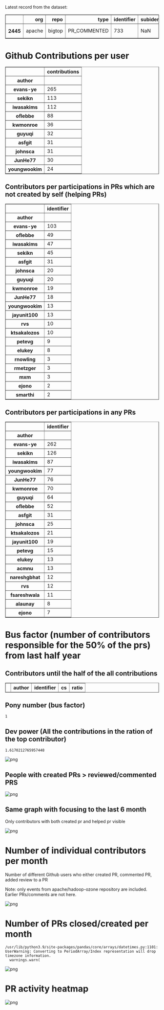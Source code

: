 Latest record from the dataset:




<div>
<table border="1" class="dataframe">
  <thead>
    <tr style="text-align: right;">
      <th></th>
      <th>org</th>
      <th>repo</th>
      <th>type</th>
      <th>identifier</th>
      <th>subidentifier</th>
      <th>date</th>
      <th>author</th>
      <th>owner</th>
      <th>project</th>
    </tr>
  </thead>
  <tbody>
    <tr>
      <th>2445</th>
      <td>apache</td>
      <td>bigtop</td>
      <td>PR_COMMENTED</td>
      <td>733</td>
      <td>NaN</td>
      <td>2021-02-13 14:02:33+00:00</td>
      <td>sekikn</td>
      <td>sekikn</td>
      <td>bigtop</td>
    </tr>
  </tbody>
</table>
</div>



# Github Contributions per user





<div>
<table border="1" class="dataframe">
  <thead>
    <tr style="text-align: right;">
      <th></th>
      <th>contributions</th>
    </tr>
    <tr>
      <th>author</th>
      <th></th>
    </tr>
  </thead>
  <tbody>
    <tr>
      <th>evans-ye</th>
      <td>265</td>
    </tr>
    <tr>
      <th>sekikn</th>
      <td>113</td>
    </tr>
    <tr>
      <th>iwasakims</th>
      <td>112</td>
    </tr>
    <tr>
      <th>oflebbe</th>
      <td>88</td>
    </tr>
    <tr>
      <th>kwmonroe</th>
      <td>36</td>
    </tr>
    <tr>
      <th>guyuqi</th>
      <td>32</td>
    </tr>
    <tr>
      <th>asfgit</th>
      <td>31</td>
    </tr>
    <tr>
      <th>johnsca</th>
      <td>31</td>
    </tr>
    <tr>
      <th>JunHe77</th>
      <td>30</td>
    </tr>
    <tr>
      <th>youngwookim</th>
      <td>24</td>
    </tr>
  </tbody>
</table>
</div>



## Contributors per participations in PRs which are not created by self (helping PRs)




<div>
<table border="1" class="dataframe">
  <thead>
    <tr style="text-align: right;">
      <th></th>
      <th>identifier</th>
    </tr>
    <tr>
      <th>author</th>
      <th></th>
    </tr>
  </thead>
  <tbody>
    <tr>
      <th>evans-ye</th>
      <td>103</td>
    </tr>
    <tr>
      <th>oflebbe</th>
      <td>49</td>
    </tr>
    <tr>
      <th>iwasakims</th>
      <td>47</td>
    </tr>
    <tr>
      <th>sekikn</th>
      <td>45</td>
    </tr>
    <tr>
      <th>asfgit</th>
      <td>31</td>
    </tr>
    <tr>
      <th>johnsca</th>
      <td>20</td>
    </tr>
    <tr>
      <th>guyuqi</th>
      <td>20</td>
    </tr>
    <tr>
      <th>kwmonroe</th>
      <td>19</td>
    </tr>
    <tr>
      <th>JunHe77</th>
      <td>18</td>
    </tr>
    <tr>
      <th>youngwookim</th>
      <td>13</td>
    </tr>
    <tr>
      <th>jayunit100</th>
      <td>13</td>
    </tr>
    <tr>
      <th>rvs</th>
      <td>10</td>
    </tr>
    <tr>
      <th>ktsakalozos</th>
      <td>10</td>
    </tr>
    <tr>
      <th>petevg</th>
      <td>9</td>
    </tr>
    <tr>
      <th>elukey</th>
      <td>8</td>
    </tr>
    <tr>
      <th>rnowling</th>
      <td>3</td>
    </tr>
    <tr>
      <th>rmetzger</th>
      <td>3</td>
    </tr>
    <tr>
      <th>mxm</th>
      <td>3</td>
    </tr>
    <tr>
      <th>ejono</th>
      <td>2</td>
    </tr>
    <tr>
      <th>smarthi</th>
      <td>2</td>
    </tr>
  </tbody>
</table>
</div>



## Contributors per participations in any PRs




<div>
<table border="1" class="dataframe">
  <thead>
    <tr style="text-align: right;">
      <th></th>
      <th>identifier</th>
    </tr>
    <tr>
      <th>author</th>
      <th></th>
    </tr>
  </thead>
  <tbody>
    <tr>
      <th>evans-ye</th>
      <td>262</td>
    </tr>
    <tr>
      <th>sekikn</th>
      <td>126</td>
    </tr>
    <tr>
      <th>iwasakims</th>
      <td>87</td>
    </tr>
    <tr>
      <th>youngwookim</th>
      <td>77</td>
    </tr>
    <tr>
      <th>JunHe77</th>
      <td>76</td>
    </tr>
    <tr>
      <th>kwmonroe</th>
      <td>70</td>
    </tr>
    <tr>
      <th>guyuqi</th>
      <td>64</td>
    </tr>
    <tr>
      <th>oflebbe</th>
      <td>52</td>
    </tr>
    <tr>
      <th>asfgit</th>
      <td>31</td>
    </tr>
    <tr>
      <th>johnsca</th>
      <td>25</td>
    </tr>
    <tr>
      <th>ktsakalozos</th>
      <td>21</td>
    </tr>
    <tr>
      <th>jayunit100</th>
      <td>19</td>
    </tr>
    <tr>
      <th>petevg</th>
      <td>15</td>
    </tr>
    <tr>
      <th>elukey</th>
      <td>13</td>
    </tr>
    <tr>
      <th>acmnu</th>
      <td>13</td>
    </tr>
    <tr>
      <th>nareshgbhat</th>
      <td>12</td>
    </tr>
    <tr>
      <th>rvs</th>
      <td>12</td>
    </tr>
    <tr>
      <th>fsareshwala</th>
      <td>11</td>
    </tr>
    <tr>
      <th>alaunay</th>
      <td>8</td>
    </tr>
    <tr>
      <th>ejono</th>
      <td>7</td>
    </tr>
  </tbody>
</table>
</div>



# Bus factor (number of contributors responsible for the 50% of the prs) from last half year

## Contributors until the half of the all contributions




<div>
<table border="1" class="dataframe">
  <thead>
    <tr style="text-align: right;">
      <th></th>
      <th>author</th>
      <th>identifier</th>
      <th>cs</th>
      <th>ratio</th>
    </tr>
  </thead>
  <tbody>
  </tbody>
</table>
</div>



## Pony number (bus factor)




    1



## Dev power (All the contributions in the ration of the top contributor)




    1.6170212765957448




    
![png](github-contributions_files/github-contributions_18_0.png)
    


## People with created PRs > reviewed/commented PRS


    
![png](github-contributions_files/github-contributions_21_0.png)
    


## Same graph with focusing to the last 6 month

Only contributors with both created pr and helped pr visible


    
![png](github-contributions_files/github-contributions_25_0.png)
    


# Number of individual contributors per month

Number of different Github users who either created PR, commented PR, added review to a PR

Note: only events from apache/hadoop-ozone repository are included. Earlier PRs/comments are not here.


    
![png](github-contributions_files/github-contributions_28_0.png)
    


# Number of PRs closed/created per month

    /usr/lib/python3.9/site-packages/pandas/core/arrays/datetimes.py:1101: UserWarning: Converting to PeriodArray/Index representation will drop timezone information.
      warnings.warn(



    
![png](github-contributions_files/github-contributions_31_0.png)
    


# PR activity heatmap


    
![png](github-contributions_files/github-contributions_34_0.png)
    

